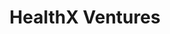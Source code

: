 ---
layout: firm_page
title: "HealthX Ventures"
id: "healthxventures.com"
permalink: "/healthxventureshealthxventures.com/"
website: "https://www.healthxventures.com"
offices: "Madison (United States), Berkeley (United States)"
investment_stages: "Pre-Seed, Seed, Series A"
portfolio_companies: "Agathos, Amulet Allergy, AMOpportunities, Arcascope, Bento, Cancer IQ, Cardamom Health, CareX.AI, Child Health Imprints, DocStation, Dyania Health, Ensodata, Geno.Me, Huddle Up, Ideawake, ImageMover, Insight RX, Intelligent Locations, KeyCare, Medable, Medsense Health, Nurse Disrupted, Movn Health, Orbita, Peerbridge Health, Ready Rebound, Redox, Recovery.com, RxLightning, Self Health Fund, Sober Sidekick, Veda, Woddle"
portfolio_link: "https://www.healthxventures.com/portfolio"
investment_markets: "Digital Health"
founded_year: "2015"
description: "HealthX Ventures is a digital healthcare-focused venture capital firm. They invest in innovative companies making healthcare safer, more efficient, and more affordable by delivering easy-to-use, cost-effective, and scalable solutions to the market."
linkedin: "https://www.linkedin.com/company/healthx-ventures"
twitter: "https://twitter.com/healthxventures"
instagram: ""
team_page: "https://www.healthxventures.com/team"
investor_type: "Venture Capital"
crunchbase: "https://www.crunchbase.com/organization/healthxventures"
pitchbook: ""

# SEO Optimization
meta_title: "HealthX Ventures - VC Firm - projectstartups.com"
meta_description: "HealthX Ventures, HealthX Ventures is a digital healthcare-focused venture capital firm. They invest in innovative companies making healthcare safer, more efficient, an..."
meta_keywords: "HealthX Ventures, Digital Health, VC firm, venture capital, startup investor, projectstartups.com"
canonical_url: "https://vc.projectstartups.com/healthxventureshealthxventures.com/"
---